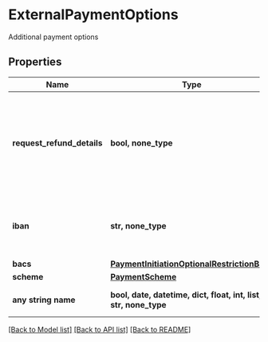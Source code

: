 # ExternalPaymentOptions

Additional payment options

## Properties
Name | Type | Description | Notes
------------ | ------------- | ------------- | -------------
**request_refund_details** | **bool, none_type** | When &#x60;true&#x60;, Plaid will attempt to request refund details from the payee&#39;s financial institution.  Support varies between financial institutions and will not always be available.  If refund details could be retrieved, they will be available in the &#x60;/payment_initiation/payment/get&#x60; response. | [optional] 
**iban** | **str, none_type** | The International Bank Account Number (IBAN) for the payer&#39;s account. Where possible, the end user will be able to send payments only from the specified bank account if provided. | [optional] 
**bacs** | [**PaymentInitiationOptionalRestrictionBacs**](PaymentInitiationOptionalRestrictionBacs.md) |  | [optional] 
**scheme** | [**PaymentScheme**](PaymentScheme.md) |  | [optional] 
**any string name** | **bool, date, datetime, dict, float, int, list, str, none_type** | any string name can be used but the value must be the correct type | [optional]

[[Back to Model list]](../README.md#documentation-for-models) [[Back to API list]](../README.md#documentation-for-api-endpoints) [[Back to README]](../README.md)


